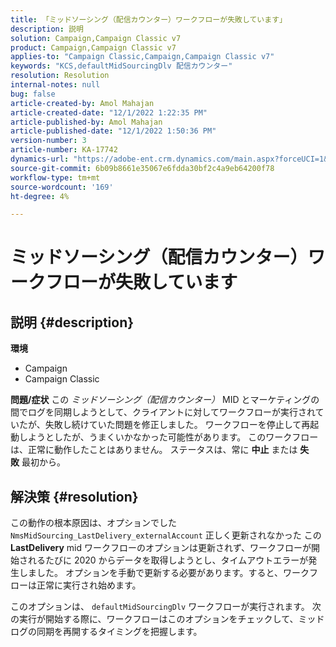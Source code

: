 ```yaml
---
title: 「ミッドソーシング（配信カウンター）ワークフローが失敗しています」
description: 説明
solution: Campaign,Campaign Classic v7
product: Campaign,Campaign Classic v7
applies-to: "Campaign Classic,Campaign,Campaign Classic v7"
keywords: "KCS,defaultMidSourcingDlv 配信カウンター"
resolution: Resolution
internal-notes: null
bug: false
article-created-by: Amol Mahajan
article-created-date: "12/1/2022 1:22:35 PM"
article-published-by: Amol Mahajan
article-published-date: "12/1/2022 1:50:36 PM"
version-number: 3
article-number: KA-17742
dynamics-url: "https://adobe-ent.crm.dynamics.com/main.aspx?forceUCI=1&pagetype=entityrecord&etn=knowledgearticle&id=79e72335-7b71-ed11-9561-6045bd006793"
source-git-commit: 6b09b8661e35067e6fdda30bf2c4a9eb64200f78
workflow-type: tm+mt
source-wordcount: '169'
ht-degree: 4%

---
```


# ミッドソーシング（配信カウンター）ワークフローが失敗しています

## 説明 {#description}

<b>環境</b>
- Campaign
- Campaign Classic



<b>問題/症状</b>
この *ミッドソーシング（配信カウンター）* MID とマーケティングの間でログを同期しようとして、クライアントに対してワークフローが実行されていたが、失敗し続けていた問題を修正しました。 ワークフローを停止して再起動しようとしたが、うまくいかなかった可能性があります。 このワークフローは、正常に動作したことはありません。 ステータスは、常に <b>中止</b> または <b>失敗</b> 最初から。


## 解決策 {#resolution}


この動作の根本原因は、オプションでした `NmsMidSourcing_LastDelivery_externalAccount` 正しく更新されなかった この <b>LastDelivery</b> mid ワークフローのオプションは更新されず、ワークフローが開始されるたびに 2020 からデータを取得しようとし、タイムアウトエラーが発生しました。 オプションを手動で更新する必要があります。すると、ワークフローは正常に実行され始めます。

このオプションは、 `defaultMidSourcingDlv` ワークフローが実行されます。 次の実行が開始する際に、ワークフローはこのオプションをチェックして、ミッドログの同期を再開するタイミングを把握します。
